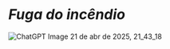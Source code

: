 # *Fuga do incêndio*

![ChatGPT Image 21 de abr  de 2025, 21_43_18](https://github.com/user-attachments/assets/ad252690-9524-48e0-abf6-cce34a0aa73b)

